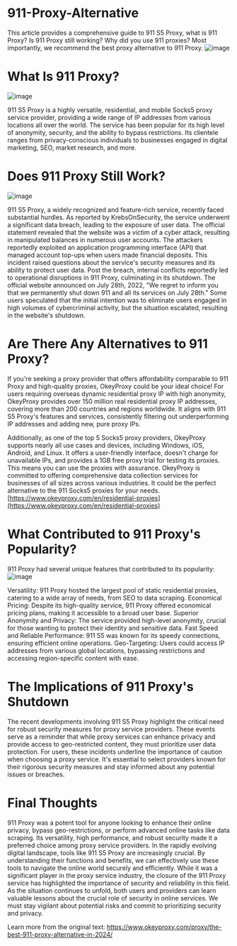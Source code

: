 # 911-Proxy-Alternative
This article provides a comprehensive guide to 911 S5 Proxy, what is 911 Proxy? Is 911 Proxy still working? Why did you use 911 proxies? Most importantly, we recommend the best proxy alternative to 911 Proxy.
![image](https://github.com/OkeyProxyCom/911-Proxy-Alternative/assets/150340973/54150fce-561d-4345-8c94-8abb2a1126bf)

# What Is 911 Proxy?
![image](https://github.com/OkeyProxyCom/911-Proxy-Alternative/assets/150340973/5d163e86-73a7-4494-a89e-5c11bec509ec)

911 S5 Proxy is a highly versatile, residential, and mobile Socks5 proxy service provider, providing a wide range of IP addresses from various locations all over the world. The service has been popular for its high level of anonymity, security, and the ability to bypass restrictions. Its clientele ranges from privacy-conscious individuals to businesses engaged in digital marketing, SEO, market research, and more.

# Does 911 Proxy Still Work?
![image](https://github.com/OkeyProxyCom/911-Proxy-Alternative/assets/150340973/a00ea96f-b397-4f5d-9068-1fc72ce4f5de)

911 S5 Proxy, a widely recognized and feature-rich service, recently faced substantial hurdles. As reported by KrebsOnSecurity, the service underwent a significant data breach, leading to the exposure of user data. The official statement revealed that the website was a victim of a cyber attack, resulting in manipulated balances in numerous user accounts. The attackers reportedly exploited an application programming interface (API) that managed account top-ups when users made financial deposits. This incident raised questions about the service's security measures and its ability to protect user data. Post the breach, internal conflicts reportedly led to operational disruptions in 911 Proxy, culminating in its shutdown. The official website announced on July 28th, 2022, "We regret to inform you that we permanently shut down 911 and all its services on July 28th." Some users speculated that the initial intention was to eliminate users engaged in high volumes of cybercriminal activity, but the situation escalated, resulting in the website's shutdown.

# Are There Any Alternatives to 911 Proxy?
If you're seeking a proxy provider that offers affordability comparable to 911 Proxy and high-quality proxies, OkeyProxy could be your ideal choice! For users requiring overseas dynamic residential proxy IP with high anonymity, OkeyProxy provides over 150 million real residential proxy IP addresses, covering more than 200 countries and regions worldwide. It aligns with 911 S5 Proxy's features and services, consistently filtering out underperforming IP addresses and adding new, pure proxy IPs.

Additionally, as one of the top 5 Socks5 proxy providers, OkeyProxy supports nearly all use cases and devices, including Windows, iOS, Android, and Linux. It offers a user-friendly interface, doesn't charge for unavailable IPs, and provides a 1GB free proxy trial for testing its proxies. This means you can use the proxies with assurance. OkeyProxy is committed to offering comprehensive data collection services for businesses of all sizes across various industries. It could be the perfect alternative to the 911 Socks5 proxies for your needs.
[https://www.okeyproxy.com/en/residential-proxies](https://www.okeyproxy.com/en/residential-proxies)

# What Contributed to 911 Proxy's Popularity?
911 Proxy had several unique features that contributed to its popularity:
![image](https://github.com/OkeyProxyCom/911-Proxy-Alternative/assets/150340973/5562066c-2995-49a8-b5f2-902994d1aa28)

Versatility: 911 Proxy hosted the largest pool of static residential proxies, catering to a wide array of needs, from SEO to data scraping.
Economical Pricing: Despite its high-quality service, 911 Proxy offered economical pricing plans, making it accessible to a broad user base.
Superior Anonymity and Privacy: The service provided high-level anonymity, crucial for those wanting to protect their identity and sensitive data.
Fast Speed and Reliable Performance: 911 S5 was known for its speedy connections, ensuring efficient online operations.
Geo-Targeting: Users could access IP addresses from various global locations, bypassing restrictions and accessing region-specific content with ease.

# The Implications of 911 Proxy's Shutdown
The recent developments involving 911 S5 Proxy highlight the critical need for robust security measures for proxy service providers. These events serve as a reminder that while proxy services can enhance privacy and provide access to geo-restricted content, they must prioritize user data protection. For users, these incidents underline the importance of caution when choosing a proxy service. It's essential to select providers known for their rigorous security measures and stay informed about any potential issues or breaches.


# Final Thoughts
911 Proxy was a potent tool for anyone looking to enhance their online privacy, bypass geo-restrictions, or perform advanced online tasks like data scraping. Its versatility, high performance, and robust security made it a preferred choice among proxy service providers.
In the rapidly evolving digital landscape, tools like 911 S5 Proxy are increasingly crucial. By understanding their functions and benefits, we can effectively use these tools to navigate the online world securely and efficiently.
While it was a significant player in the proxy service industry, the closure of the 911 Proxy service has highlighted the importance of security and reliability in this field. As the situation continues to unfold, both users and providers can learn valuable lessons about the crucial role of security in online services. We must stay vigilant about potential risks and commit to prioritizing security and privacy.

Learn more from the original text: https://www.okeyproxy.com/proxy/the-best-911-proxy-alternative-in-2024/
